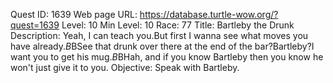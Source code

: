 Quest ID: 1639
Web page URL: https://database.turtle-wow.org/?quest=1639
Level: 10
Min Level: 10
Race: 77
Title: Bartleby the Drunk
Description: Yeah, I can teach you.But first I wanna see what moves you have already.$B$BSee that drunk over there at the end of the bar?Bartleby?I want you to get his mug.$B$BHah, and if you know Bartleby then you know he won't just give it to you.
Objective: Speak with Bartleby.
